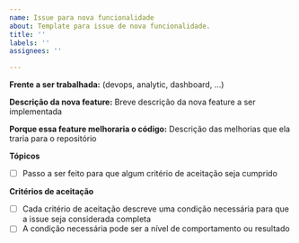 ```yaml
---
name: Issue para nova funcionalidade
about: Template para issue de nova funcionalidade.
title: ''
labels: ''
assignees: ''

---
```


**Frente a ser trabalhada:** (devops, analytic, dashboard, ...)

**Descrição da nova feature:**
Breve descrição da nova feature a ser implementada

**Porque essa feature melhoraria o código:**
Descrição das melhorias que ela traria para o repositório

**Tópicos**

- [ ] Passo a ser feito para que algum critério de aceitação seja cumprido

**Critérios de aceitação**

- [ ] Cada critério de aceitação descreve uma condição necessária para que a issue seja considerada completa
- [ ] A condição necessária pode ser a nível de comportamento ou resultado
